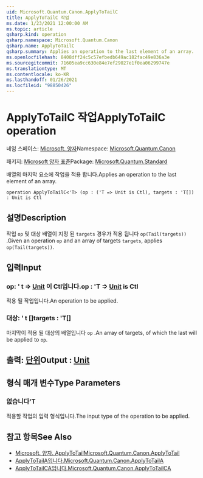 ```yaml
---
uid: Microsoft.Quantum.Canon.ApplyToTailC
title: ApplyToTailC 작업
ms.date: 1/23/2021 12:00:00 AM
ms.topic: article
qsharp.kind: operation
qsharp.namespace: Microsoft.Quantum.Canon
qsharp.name: ApplyToTailC
qsharp.summary: Applies an operation to the last element of an array.
ms.openlocfilehash: 8408dff24c5c57efbedb649ac182fac49e836a3e
ms.sourcegitcommit: 71605ea9cc630e84e7ef29027e1f0ea06299747e
ms.translationtype: MT
ms.contentlocale: ko-KR
ms.lasthandoff: 01/26/2021
ms.locfileid: "98850426"
---
```

# <a name="applytotailc-operation"></a><span data-ttu-id="03e96-102">ApplyToTailC 작업</span><span class="sxs-lookup"><span data-stu-id="03e96-102">ApplyToTailC operation</span></span>

<span data-ttu-id="03e96-103">네임 스페이스: [Microsoft. 양자](xref:Microsoft.Quantum.Canon)</span><span class="sxs-lookup"><span data-stu-id="03e96-103">Namespace: [Microsoft.Quantum.Canon](xref:Microsoft.Quantum.Canon)</span></span>

<span data-ttu-id="03e96-104">패키지: [Microsoft 양자 표준](https://nuget.org/packages/Microsoft.Quantum.Standard)</span><span class="sxs-lookup"><span data-stu-id="03e96-104">Package: [Microsoft.Quantum.Standard](https://nuget.org/packages/Microsoft.Quantum.Standard)</span></span>


<span data-ttu-id="03e96-105">배열의 마지막 요소에 작업을 적용 합니다.</span><span class="sxs-lookup"><span data-stu-id="03e96-105">Applies an operation to the last element of an array.</span></span>

```qsharp
operation ApplyToTailC<'T> (op : ('T => Unit is Ctl), targets : 'T[]) : Unit is Ctl
```


## <a name="description"></a><span data-ttu-id="03e96-106">설명</span><span class="sxs-lookup"><span data-stu-id="03e96-106">Description</span></span>

<span data-ttu-id="03e96-107">작업 `op` 및 대상 배열이 지정 된 `targets` 경우가 적용 됩니다 `op(Tail(targets))` .</span><span class="sxs-lookup"><span data-stu-id="03e96-107">Given an operation `op` and an array of targets `targets`, applies `op(Tail(targets))`.</span></span>

## <a name="input"></a><span data-ttu-id="03e96-108">입력</span><span class="sxs-lookup"><span data-stu-id="03e96-108">Input</span></span>

### <a name="op--t--unit--is-ctl"></a><span data-ttu-id="03e96-109">op: ' t => [Unit](xref:microsoft.quantum.lang-ref.unit)  이 Ctl입니다.</span><span class="sxs-lookup"><span data-stu-id="03e96-109">op : 'T => [Unit](xref:microsoft.quantum.lang-ref.unit)  is Ctl</span></span>

<span data-ttu-id="03e96-110">적용 될 작업입니다.</span><span class="sxs-lookup"><span data-stu-id="03e96-110">An operation to be applied.</span></span>


### <a name="targets--t"></a><span data-ttu-id="03e96-111">대상: ' t []</span><span class="sxs-lookup"><span data-stu-id="03e96-111">targets : 'T[]</span></span>

<span data-ttu-id="03e96-112">마지막이 적용 될 대상의 배열입니다 `op` .</span><span class="sxs-lookup"><span data-stu-id="03e96-112">An array of targets, of which the last will be applied to `op`.</span></span>



## <a name="output--unit"></a><span data-ttu-id="03e96-113">출력: [단위](xref:microsoft.quantum.lang-ref.unit)</span><span class="sxs-lookup"><span data-stu-id="03e96-113">Output : [Unit](xref:microsoft.quantum.lang-ref.unit)</span></span>



## <a name="type-parameters"></a><span data-ttu-id="03e96-114">형식 매개 변수</span><span class="sxs-lookup"><span data-stu-id="03e96-114">Type Parameters</span></span>

### <a name="t"></a><span data-ttu-id="03e96-115">없습니다</span><span class="sxs-lookup"><span data-stu-id="03e96-115">'T</span></span>

<span data-ttu-id="03e96-116">적용할 작업의 입력 형식입니다.</span><span class="sxs-lookup"><span data-stu-id="03e96-116">The input type of the operation to be applied.</span></span>

## <a name="see-also"></a><span data-ttu-id="03e96-117">참고 항목</span><span class="sxs-lookup"><span data-stu-id="03e96-117">See Also</span></span>

- [<span data-ttu-id="03e96-118">Microsoft. 양자. ApplyToTail</span><span class="sxs-lookup"><span data-stu-id="03e96-118">Microsoft.Quantum.Canon.ApplyToTail</span></span>](xref:Microsoft.Quantum.Canon.ApplyToTail)
- [<span data-ttu-id="03e96-119">ApplyToTailA입니다.</span><span class="sxs-lookup"><span data-stu-id="03e96-119">Microsoft.Quantum.Canon.ApplyToTailA</span></span>](xref:Microsoft.Quantum.Canon.ApplyToTailA)
- [<span data-ttu-id="03e96-120">ApplyToTailCA입니다.</span><span class="sxs-lookup"><span data-stu-id="03e96-120">Microsoft.Quantum.Canon.ApplyToTailCA</span></span>](xref:Microsoft.Quantum.Canon.ApplyToTailCA)
